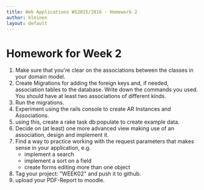 ```yaml
---
title: Web Applications WS2015/2016 - Homework 2
author: kleinen
layout: default
---
```


# Homework for Week 2
1. Make sure that you're clear on the associations between the classes in your domain model.
2. Create Migrations for adding the foreign keys and, if needed, association tables to the database. Write down the commands you used. You should have at least two associations of different kinds.
3. Run the migrations.
4. Experiment using the rails console to create AR Instances and Associations.
5. using this, create a rake task db:populate to create example data.
6. Decide on (at least) one more advanced view making use of an association, design and implement it.
7. Find a way to practice working with the request parameters that makes sense in your application, e.g.
     - implement a search
     - implement a sort on a field
     - create forms editing more than one object
8. Tag your project: "WEEK02" and push it to github.
9. upload your PDF-Report to moodle.
